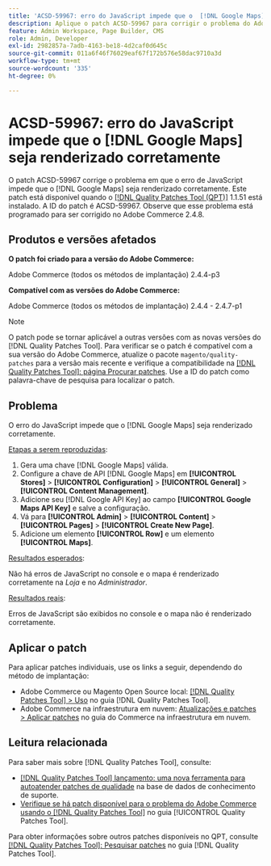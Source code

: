 ```yaml
---
title: 'ACSD-59967: erro do JavaScript impede que o  [!DNL Google Maps] seja renderizado corretamente'
description: Aplique o patch ACSD-59967 para corrigir o problema do Adobe Commerce em que o erro do JavaScript impede que o  [!DNL Google Maps]  seja renderizado corretamente.
feature: Admin Workspace, Page Builder, CMS
role: Admin, Developer
exl-id: 2982857a-7adb-4163-be18-4d2caf0d645c
source-git-commit: 011a6f46f76029eaf67f172b576e58dac9710a3d
workflow-type: tm+mt
source-wordcount: '335'
ht-degree: 0%

---
```


# ACSD-59967: erro do JavaScript impede que o [!DNL Google Maps] seja renderizado corretamente

O patch ACSD-59967 corrige o problema em que o erro de JavaScript impede que o [!DNL Google Maps] seja renderizado corretamente. Este patch está disponível quando o [[!DNL Quality Patches Tool (QPT)]](https://experienceleague.adobe.com/en/docs/commerce-operations/tools/quality-patches-tool/quality-patches-tool-to-self-serve-quality-patches) 1.1.51 está instalado. A ID do patch é ACSD-59967. Observe que esse problema está programado para ser corrigido no Adobe Commerce 2.4.8.

## Produtos e versões afetados

**O patch foi criado para a versão do Adobe Commerce:**

Adobe Commerce (todos os métodos de implantação) 2.4.4-p3

**Compatível com as versões do Adobe Commerce:**

Adobe Commerce (todos os métodos de implantação) 2.4.4 - 2.4.7-p1

>[!NOTE]
>
>O patch pode se tornar aplicável a outras versões com as novas versões do [!DNL Quality Patches Tool]. Para verificar se o patch é compatível com a sua versão do Adobe Commerce, atualize o pacote `magento/quality-patches` para a versão mais recente e verifique a compatibilidade na [[!DNL Quality Patches Tool]: página Procurar patches](https://experienceleague.adobe.com/tools/commerce-quality-patches/index.html). Use a ID do patch como palavra-chave de pesquisa para localizar o patch.

## Problema

O erro do JavaScript impede que o [!DNL Google Maps] seja renderizado corretamente.

<u>Etapas a serem reproduzidas</u>:

1. Gera uma chave [!DNL Google Maps] válida.
1. Configure a chave de API [!DNL Google Maps] em **[!UICONTROL Stores]** > **[!UICONTROL Configuration]** > **[!UICONTROL General]** > **[!UICONTROL Content Management]**.
1. Adicione seu [!DNL Google API Key] ao campo **[!UICONTROL Google Maps API Key]** e salve a configuração.
1. Vá para **[!UICONTROL Admin]** > **[!UICONTROL Content]** > **[!UICONTROL Pages]** > **[!UICONTROL Create New Page]**.
1. Adicione um elemento **[!UICONTROL Row]** e um elemento **[!UICONTROL Maps]**.

<u>Resultados esperados</u>:

Não há erros de JavaScript no console e o mapa é renderizado corretamente na *Loja* e no *Administrador*.

<u>Resultados reais</u>:

Erros de JavaScript são exibidos no console e o mapa não é renderizado corretamente.

## Aplicar o patch

Para aplicar patches individuais, use os links a seguir, dependendo do método de implantação:

* Adobe Commerce ou Magento Open Source local: [[!DNL Quality Patches Tool] > Uso](/help/tools/quality-patches-tool/usage.md) no guia [!DNL Quality Patches Tool].
* Adobe Commerce na infraestrutura em nuvem: [Atualizações e patches > Aplicar patches](https://experienceleague.adobe.com/docs/commerce-cloud-service/user-guide/develop/upgrade/apply-patches.html) no guia do Commerce na infraestrutura em nuvem.

## Leitura relacionada

Para saber mais sobre [!DNL Quality Patches Tool], consulte:

* [[!DNL Quality Patches Tool] lançamento: uma nova ferramenta para autoatender patches de qualidade](https://experienceleague.adobe.com/en/docs/commerce-operations/tools/quality-patches-tool/quality-patches-tool-to-self-serve-quality-patches) na base de dados de conhecimento de suporte.
* [Verifique se há patch disponível para o problema do Adobe Commerce usando o  [!DNL Quality Patches Tool]](/help/tools/quality-patches-tool/patches-available-in-qpt/check-patch-for-magento-issue-with-magento-quality-patches.md) no guia [!UICONTROL Quality Patches Tool].


Para obter informações sobre outros patches disponíveis no QPT, consulte [[!DNL Quality Patches Tool]: Pesquisar patches](https://experienceleague.adobe.com/tools/commerce-quality-patches/index.html) no guia [!DNL Quality Patches Tool].
